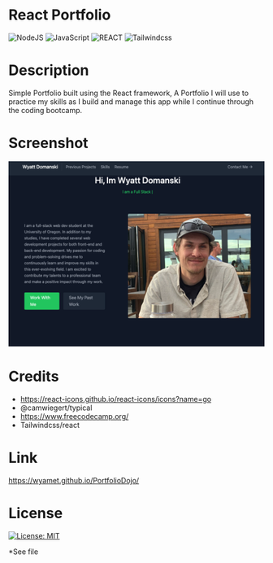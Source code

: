 # React Portfolio

![NodeJS](https://img.shields.io/badge/node.js-6DA55F?style=for-the-badge&logo=node.js&logoColor=white)
![JavaScript](https://img.shields.io/badge/JavaScript-F7DF1E?style=for-the-badge&logo=javascript&logoColor=black)
![REACT](https://img.shields.io/badge/React-20232A?style=for-the-badge&logo=react&logoColor=61DAFB)
![Tailwindcss](https://img.shields.io/badge/Tailwind_CSS-38B2AC?style=for-the-badge&logo=tailwind-css&logoColor=white)

# Description

Simple Portfolio built using the React framework, A Portfolio I will use to practice my skills as I build and manage this app while I continue through the coding bootcamp.

# Screenshot

![alt text](portfoliodojo/src/images/portfolio.png)

# Credits

- https://react-icons.github.io/react-icons/icons?name=go
- @camwiegert/typical
- https://www.freecodecamp.org/
- Tailwindcss/react

# Link

https://wyamet.github.io/PortfolioDojo/

# License

[![License: MIT](https://img.shields.io/badge/License-MIT-yellow.svg)](https://opensource.org/licenses/MIT)

\*See file

